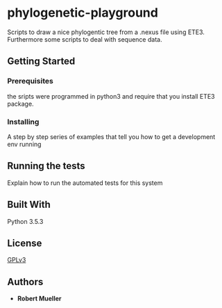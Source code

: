 # phylogenetic-playground

Scripts to draw a nice phylogentic tree from a .nexus file using ETE3. Furthermore some scripts to deal with sequence data. 


## Getting Started


### Prerequisites

the sripts were programmed in python3 and require that you install ETE3 package.


### Installing

A step by step series of examples that tell you how to get a development env running

## Running the tests

Explain how to run the automated tests for this system

## Built With

Python 3.5.3

## License

[GPLv3](http://www.gnu.org/licenses/gpl-3.0.txt)

## Authors

* **Robert Mueller** 
